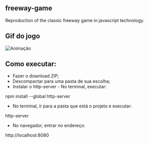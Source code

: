 ## freeway-game
 Reproduction of the classic freeway game in javascript technology.
 
## Gif do jogo
![Animação](https://user-images.githubusercontent.com/104533439/175827671-64757cd9-1ef8-4c73-b56f-fb991847add6.gif)

## Como executar:

- Fazer o download ZIP;
- Descompactar para uma pasta de sua escolha;
- Instalar o http-server - No terminal, executar:

npm install --global http-server

- No terminal, ir para a pasta que está o projeto e executar: 

http-server

- No navegador, entrar no endereço:

http://localhost:8080
